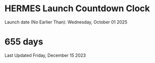 # HERMES Launch Countdown Clock

Launch date (No Earlier Than): Wednesday, October 01 2025
# 655 days

Last Updated Friday, December 15 2023